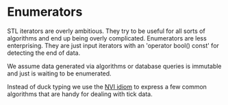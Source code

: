 # Enumerators

STL iterators are overly ambitious. They try to be useful for all sorts of algorithms
and end up being overly complicated. Enumerators are less enterprising. They are just
input iterators with an 'operator bool() const' for detecting the end of data.

We assume data generated via algorithms or database queries is immutable and just is
waiting to be enumerated.  

Instead of duck typing we use the <a href="http://en.wikipedia.org/wiki/Non-virtual_interface_pattern">NVI idiom</a>
to express a few common algorithms that are handy for dealing with tick data.